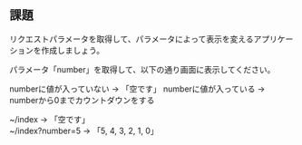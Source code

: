 ## 課題
リクエストパラメータを取得して、パラメータによって表示を変えるアプリケーションを作成しましょう。

パラメータ「number」を取得して、以下の通り画面に表示してください。

numberに値が入っていない -> 「空です」
numberに値が入っている -> numberから0までカウントダウンをする


~/index → 「空です」  
~/index?number=5 -> 「5, 4, 3, 2, 1, 0」  
